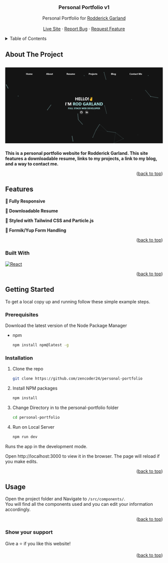 <!-- PROJECT LOGO -->
<br />
<div align="center">


<h3 align="center">Personal Portfolio v1</h3>

  <p align="center">
   Personal Portfolio for <a href="https://github.com/zencoder24">Rodderick Garland</a>
    <br />
    <br />
    <a href="https://personal-portfolio-seven-woad.vercel.app/">Live Site</a>
    ·
    <a href="https://github.com/zencoder24/personal-portfolio/issues">Report Bug</a>
    ·
    <a href="https://github.com/zencoder24/personal-portfolio/issues">Request Feature</a>
  </p>
</div>

<!-- TABLE OF CONTENTS -->
<details>
  <summary>Table of Contents</summary>
  <ol>
    <li>
      <a href="#about-the-project">About The Project</a>
      <ul>
        <li><a href="#features">Features</a></li>
        <li><a href="#built-with">Built With</a></li>
      </ul>
    </li>
    <li>
      <a href="#getting-started">Getting Started</a>
      <ul>
        <li><a href="#prerequisites">Prerequisites</a></li>
        <li><a href="#installation">Installation</a></li>
      </ul>
    </li>
    <li><a href="#usage">Usage</a></li>
    <li><a href="#show-your-support">Show Your Support</a></li>
  </ol>
</details>

<!-- ABOUT THE PROJECT -->

## About The Project

## <img src="repo_assets/desktop_rtd.png" alt="Logo" >

**This is a personal portfolio website for Rodderick Garland. This site features a downloadable resume, links to my projects, a link to my blog, and a way to contact me.**

<p align="right">(<a href="#readme-top">back to top</a>)</p>

## Features

**📱 Fully Responsive**

**📖 Downloadable Resume**

**🎨 Styled with Tailwind CSS and Particle.js**

**📖 Formik/Yup Form Handling**

<p align="right">(<a href="#readme-top">back to top</a>)</p>

### Built With

[![React][react.js]][react-url]

<p align="right">(<a href="#readme-top">back to top</a>)</p>

<!-- GETTING STARTED -->

## Getting Started

To get a local copy up and running follow these simple example steps.

### Prerequisites

Download the latest version of the Node Package Manager

- npm
  ```sh
  npm install npm@latest -g
  ```

### Installation

1. Clone the repo
   ```sh
   git clone https://github.com/zencoder24/personal-portfolio
   ```
2. Install NPM packages
   ```sh
   npm install
   ```
3. Change Directory in to the personal-portfolio folder
   ```sh
   cd personal-portfolio
   ```
4. Run on Local Server
   ```sh
   npm run dev
   ```

Runs the app in the development mode.

Open http://localhost:3000 to view it in the browser. The page will reload if you make edits.

<p align="right">(<a href="#readme-top">back to top</a>)</p>

<!-- USAGE EXAMPLES -->

## Usage

Open the project folder and Navigate to `/src/components/`. <br/>
You will find all the components used and you can edit your information accordingly.

<p align="right">(<a href="#readme-top">back to top</a>)</p>

### Show your support

Give a ⭐ if you like this website!

<p align="right">(<a href="#readme-top">back to top</a>)</p>

<!-- MARKDOWN LINKS & IMAGES -->
<!-- https://www.markdownguide.org/basic-syntax/#reference-style-links -->

[contributors-shield]: https://img.shields.io/github/contributors/github_username/repo_name.svg?style=for-the-badge
[contributors-url]: https://github.com/github_username/repo_name/graphs/contributors
[forks-shield]: https://img.shields.io/github/forks/github_username/repo_name.svg?style=for-the-badge
[forks-url]: https://github.com/github_username/repo_name/network/members
[stars-shield]: https://img.shields.io/github/stars/github_username/repo_name.svg?style=for-the-badge
[stars-url]: https://github.com/github_username/repo_name/stargazers
[issues-shield]: https://img.shields.io/github/issues/github_username/repo_name.svg?style=for-the-badge
[issues-url]: https://github.com/github_username/repo_name/issues
[license-shield]: https://img.shields.io/github/license/github_username/repo_name.svg?style=for-the-badge
[license-url]: https://github.com/github_username/repo_name/blob/master/LICENSE.txt
[linkedin-shield]: https://img.shields.io/badge/-LinkedIn-black.svg?style=for-the-badge&logo=linkedin&colorB=555
[linkedin-url]: https://linkedin.com/in/linkedin_username
[product-screenshot]: images/screenshot.png
[next.js]: https://img.shields.io/badge/next.js-000000?style=for-the-badge&logo=nextdotjs&logoColor=white
[next-url]: https://nextjs.org/
[react.js]: https://img.shields.io/badge/React-20232A?style=for-the-badge&logo=react&logoColor=61DAFB
[react-url]: https://reactjs.org/
[vue.js]: https://img.shields.io/badge/Vue.js-35495E?style=for-the-badge&logo=vuedotjs&logoColor=4FC08D
[vue-url]: https://vuejs.org/
[angular.io]: https://img.shields.io/badge/Angular-DD0031?style=for-the-badge&logo=angular&logoColor=white
[angular-url]: https://angular.io/
[svelte.dev]: https://img.shields.io/badge/Svelte-4A4A55?style=for-the-badge&logo=svelte&logoColor=FF3E00
[svelte-url]: https://svelte.dev/
[laravel.com]: https://img.shields.io/badge/Laravel-FF2D20?style=for-the-badge&logo=laravel&logoColor=white
[laravel-url]: https://laravel.com
[bootstrap.com]: https://img.shields.io/badge/Bootstrap-563D7C?style=for-the-badge&logo=bootstrap&logoColor=white
[bootstrap-url]: https://getbootstrap.com
[jquery.com]: https://img.shields.io/badge/jQuery-0769AD?style=for-the-badge&logo=jquery&logoColor=white
[jquery-url]: https://jquery.com
